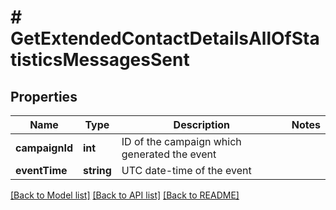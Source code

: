 # # GetExtendedContactDetailsAllOfStatisticsMessagesSent

## Properties

Name | Type | Description | Notes
------------ | ------------- | ------------- | -------------
**campaignId** | **int** | ID of the campaign which generated the event |
**eventTime** | **string** | UTC date-time of the event |

[[Back to Model list]](../../README.md#models) [[Back to API list]](../../README.md#endpoints) [[Back to README]](../../README.md)
